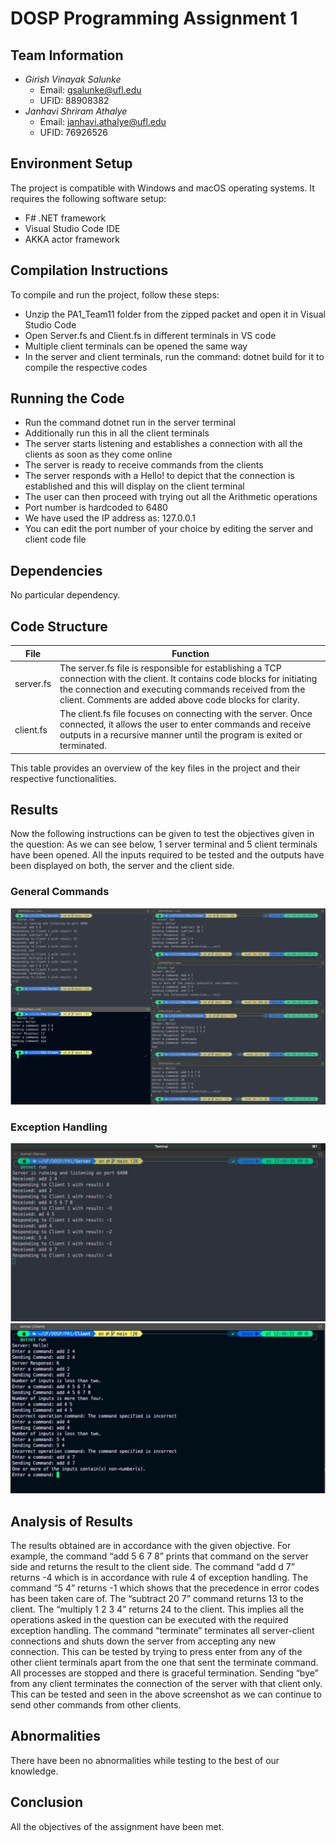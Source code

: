 # DOSP Programming Assignment 1

## Team Information

- *Girish Vinayak Salunke*
  - Email: gsalunke@ufl.edu
  - UFID: 88908382
- *Janhavi Shriram Athalye*
  - Email: janhavi.athalye@ufl.edu
  - UFID: 76926526

## Environment Setup

The project is compatible with Windows and macOS operating systems. It requires the following software setup:

- F# .NET framework
- Visual Studio Code IDE
- AKKA actor framework

## Compilation Instructions

To compile and run the project, follow these steps:

- Unzip the PA1_Team11 folder from the zipped packet and open it in Visual Studio Code
- Open Server.fs and Client.fs in different terminals in VS code
- Multiple client terminals can be opened the same way
- In the server and client terminals, run the command: dotnet build for it to compile the
respective codes

## Running the Code

- Run the command dotnet run in the server terminal
- Additionally run this in all the client terminals
- The server starts listening and establishes a connection with all the clients as soon as
they come online
- The server is ready to receive commands from the clients
- The server responds with a Hello! to depict that the connection is established and this
will display on the client terminal
- The user can then proceed with trying out all the Arithmetic operations
- Port number is hardcoded to 6480
- We have used the IP address as: 127.0.0.1
- You can edit the port number of your choice by editing the server and client code file

## Dependencies
No particular dependency.

## Code Structure
| File       | Function |
|------------|----------|
| server.fs| The server.fs file is responsible for establishing a TCP connection with the client. It contains code blocks for initiating the connection and executing commands received from the client. Comments are added above code blocks for clarity. |
| client.fs| The client.fs file focuses on connecting with the server. Once connected, it allows the user to enter commands and receive outputs in a recursive manner until the program is exited or terminated. |


This table provides an overview of the key files in the project and their respective functionalities.

## Results

Now the following instructions can be given to test the objectives given in the question:
As we can see below, 1 server terminal and 5 client terminals have been opened. All the inputs
required to be tested and the outputs have been displayed on both, the server and the client
side.

### General Commands
![Output 1](./Output1.jpg "Our Team Logo")

### Exception Handling
![Output 1](./Output2.jpg "Our Team Logo")
![Output 1](./Output3.jpg "Our Team Logo")

## Analysis of Results

The results obtained are in accordance with the given objective. For example, the command
“add 5 6 7 8” prints that command on the server side and returns the result to the client side.
The command “add d 7” returns -4 which is in accordance with rule 4 of exception handling. The
command “5 4” returns -1 which shows that the precedence in error codes has been taken care
of. The “subtract 20 7” command returns 13 to the client. The “multiply 1 2 3 4” returns 24 to
the client. This implies all the operations asked in the question can be executed with the
required exception handling. The command “terminate” terminates all server-client connections
and shuts down the server from accepting any new connection. This can be tested by trying to
press enter from any of the other client terminals apart from the one that sent the terminate
command. All processes are stopped and there is graceful termination. Sending “bye” from any
client terminates the connection of the server with that client only. This can be tested and seen
in the above screenshot as we can continue to send other commands from other clients.

## Abnormalities

There have been no abnormalities while testing to the best of our knowledge.

## Conclusion

All the objectives of the assignment have been met.
